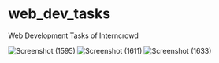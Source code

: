 # web_dev_tasks

Web Development Tasks of Interncrowd

![Screenshot (1595)](https://user-images.githubusercontent.com/86339914/224734127-9e718d25-a33a-45cd-b320-4e46d6ad94d5.png)
![Screenshot (1611)](https://user-images.githubusercontent.com/86339914/224734138-896e17d3-df09-4e74-ae78-f975ad2c25e6.png)
![Screenshot (1633)](https://user-images.githubusercontent.com/86339914/224734135-68b8ed2a-b0c3-4364-9074-749abff3ae58.png)
